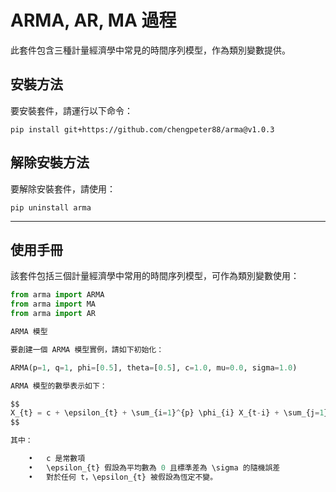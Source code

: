 # ARMA, AR, MA 過程

此套件包含三種計量經濟學中常見的時間序列模型，作為類別變數提供。

## 安裝方法

要安裝套件，請運行以下命令：
```
pip install git+https://github.com/chengpeter88/arma@v1.0.3
```

## 解除安裝方法

要解除安裝套件，請使用：
```
pip uninstall arma
```

---

## 使用手冊

該套件包括三個計量經濟學中常用的時間序列模型，可作為類別變數使用：

```python
from arma import ARMA
from arma import MA
from arma import AR

ARMA 模型

要創建一個 ARMA 模型實例，請如下初始化：

ARMA(p=1, q=1, phi=[0.5], theta=[0.5], c=1.0, mu=0.0, sigma=1.0)

ARMA 模型的數學表示如下：

$$
X_{t} = c + \epsilon_{t} + \sum_{i=1}^{p} \phi_{i} X_{t-i} + \sum_{j=1}^{q} \theta_{j} \epsilon_{t-j}
$$

其中：

	•	c 是常數項
	•	\epsilon_{t} 假設為平均數為 0 且標準差為 \sigma 的隨機誤差
	•	對於任何 t，\epsilon_{t} 被假設為恆定不變。

